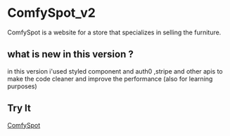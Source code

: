 # ComfySpot_v2
ComfySpot is a website for a store that specializes in selling the furniture.
## what is new in this version ?
in this version i'used styled component and auth0 ,stripe and other apis to make the code cleaner and improve the performance (also for learning purposes)
## Try It
[ComfySpot](https://comfyspot22.netlify.app/)
